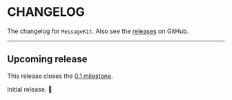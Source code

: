 # CHANGELOG

The changelog for `MessageKit`. Also see the [releases](https://github.com/MessageKit/MessageKit/releases) on GitHub.

--------------------------------------

Upcoming release
----------------

This release closes the [0.1 milestone](https://github.com/MessageKit/MessageKit/milestone/1?closed=1).

Initial release. :tada:
